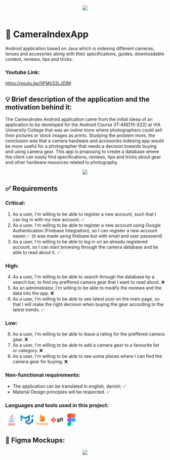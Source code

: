 <div id="header" align="center">
  <img src="https://i.imgur.com/mIVOQH4.png"/>
</div>

<br>




# 📸  CameraIndexApp 
Android application based on Java which is indexing different cameras, lenses and accesories along with 
their specifications, guides, downloadable content, reviews, tips and tricks.

### Youtube Link:
https://youtu.be/0FMx33LJDIM


## 💡  Brief description of the application and the motivation behind it:

The CameraIndex Android application came from the initial ideea of an application to be developed for the Android Course (IT-AND1X-S22) at VIA University College that was an online store where photographers could sell their pictures or stock images as prints. 
Studying the problem more, the conclusion was that a camera hardware and accesories indexing app would be more useful for a photographer that needs a decision towards buying and using camera gear. This app is proposing to create a database where the client can easily find specifications, reviews, tips and tricks about gear and other hardware resources related to photography.

<div id="header" align="center">
  <img src="https://media0.giphy.com/media/UQJlZ2OcaCA2RLfGiZ/giphy.gif?cid=ecf05e47x9yio5u6tkgd66755aaiuha9apcrmso5zevescau&rid=giphy.gif&ct=s" width="100"/>
</div>

## ✅  Requirements 

### Critical:
1. As a user, I'm willing to be able to register a new account, such that I can log in with my new account. ✅ 
2. As a user, I'm willing to be able to register a new account using Google Authentication (Firebase Integration), so I can register a new account easier.✅  (it was made using firebase but with email and user passowrd)
3. As a user, I'm willing to be able to log in on an alreadu registered account, so I can start browsing through the camera database and be able to read about it. ✅ 


### High:
4. As a user, I'm willing to be able to search through the database by a search bar, to find my preffered camera gear that I want to read about. ❌
5. As an administrator, I'm willing to be able to modify the reviews and the data into the app. ❌
6. As a user, I'm willing to be able to see latest post on the main page, so that I will make the right decision when buying the gear according to the latest trends. ✅ 


### Low: 
6. As a user, I'm willing to be able to leave a rating for the preffered camera gear. ❌
7. As a user, I'm willing to be able to add a camera gear to a favourite list or category. ❌
8. As a user, I'm willing to be able to see some places where I can find the camera gear for buying. ❌

### Non-functional requirements:
 - The application can be translated in english, danish; ✅ 
 - Material Design principles will be respected. ✅ 

### Languages and tools used in this project:
<div>
  <img src="https://github.com/devicons/devicon/blob/master/icons/java/java-original-wordmark.svg" title="Java" alt="Java" width="40" height="40"/>&nbsp;
  <img src="https://github.com/devicons/devicon/blob/master/icons/materialui/materialui-original.svg" title="Material UI" alt="Material UI" width="40" height="40"/>&nbsp;
  <img src="https://github.com/devicons/devicon/blob/master/icons/firebase/firebase-plain-wordmark.svg" title="Firebase" alt="Firebase" width="40" height="40"/>&nbsp;
  <img src="https://github.com/devicons/devicon/blob/master/icons/git/git-original-wordmark.svg" title="Git" **alt="Git" width="40" height="40"/>
<img src="https://github.com/devicons/devicon/blob/master/icons/figma/figma-original.svg" title="Figma" alt="Figma" width="40" height="40"/>&nbsp;
  </div>


## 📱  Figma Mockups: 
<div id="header" align="center">
  <img src="https://i.imgur.com/KpF2OEr.png"  />
</div>
